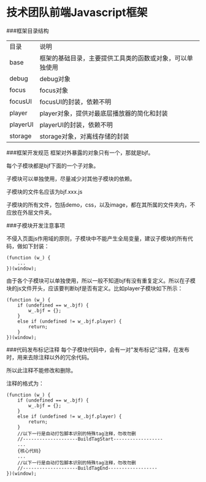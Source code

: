 技术团队前端Javascript框架
===

###框架目录结构

<table>
<tr>
<td>目录</td>
<td>说明</td>
</tr>

<tr>
<td>base</td>
<td>框架的基础目录，主要提供工具类的函数或对象，可以单独使用</td>
</tr>

<tr>
<td>debug</td>
<td>debug对象</td>
</tr>

<tr>
<td>focus</td>
<td>focus对象</td>
</tr>

<tr>
<td>focusUI</td>
<td>focusUI的封装，依赖不明</td>
</tr>

<tr>
<td>player</td>
<td>player对象，提供对最底层播放器的简化和封装</td>
</tr>

<tr>
<td>playerUI</td>
<td>playerUI的封装，依赖不明</td>
</tr>

<tr>
<td>storage</td>
<td>storage对象，对离线存储的封装</td>
</tr>
</table>



###框架开发规范
框架对外暴露的对象只有一个，那就是bjf。

每个子模块都是bjf下面的一个子对象。

子模块可以单独使用，尽量减少对其他子模块的依赖。

子模块的文件名应该为bjf.xxx.js

子模块的所有文件，包括demo，css，以及image，都在其所属的文件夹内，不应放在外层文件夹。

###子模块开发注意事项

不侵入页面js作用域的原则，子模块中不能产生全局变量，建议子模块的所有代码，做如下封装：

    (function (w_) {
	    ...
	})(window);

由于各个子模块可以单独使用，所以一般不知道bjf有没有重复定义。所以在子模块的js文件开头，应该要判断bjf是否有定义。比如player子模块如下所示：

	(function (w_) {
	    if (undefined == w_.bjf) {
	        w_.bjf = {};
	    }
	    else if (undefined != w_.bjf.player) {
	        return;
	    }
	})(window);
    

###代码发布标记注释
每个子模块代码中，会有一对"发布标记"注释，在发布时，用来去除注释以外的冗余代码。

所以此注释不能修改和删除。

注释的格式为：

	(function (w_) {
	    if (undefined == w_.bjf) {
	        w_.bjf = {};
	    }
	    else if (undefined != w_.bjf.player) {
	        return;
	    }
        //以下一行是自动打包脚本识别的特殊tag注释，勿改勿删
        //--------------------BuildTagStart------------------
        ...
        {核心代码}
        ...
        //以下一行是自动打包脚本识别的特殊tag注释，勿改勿删
        //--------------------BuildTagEnd------------------
	})(window);
    